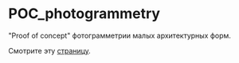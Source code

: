 # POC_photogrammetry
"Proof of concept" фотограмметрии малых архитектурных форм.

Смотрите эту [страницу](https://thelongrunsmoke.github.io/Photogrammetry/).
